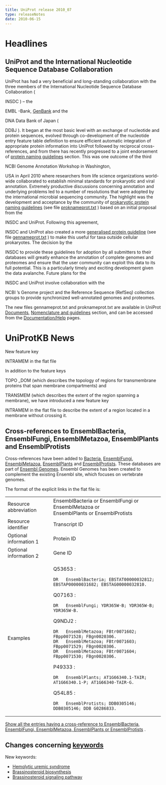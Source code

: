 ```yaml
---
title: UniProt release 2010_07
type: releaseNotes
date: 2010-06-15
---
```


# Headlines

## UniProt and the International Nucleotide Sequence Database Collaboration

UniProt has had a very beneficial and long-standing collaboration with the three members of the International Nucleotide Sequence Database Collaboration (

INSDC ) – the

EMBL -Bank, [GenBank](http://www.ncbi.nlm.nih.gov/genbank/index.html) and the

DNA Data Bank of Japan (

DDBJ ). It began at the most basic level with an exchange of nucleotide and protein sequences, evolved through co-development of the nucleotide entry feature table definition to ensure efficient automatic integration of appropriate protein information into UniProt followed by reciprocal cross-references, and from there has recently progressed to a joint endorsement of [protein naming guidelines](https://ftp.uniprot.org/pub/databases/uniprot/current_release/knowledgebase/complete/docs/#guidelines) section. This was one outcome of the third

NCBI Genome Annotation Workshop in Washington,

USA in April 2010 where researchers from life science organizations world-wide collaborated to establish minimal standards for prokaryotic and viral annotation. Extremely productive discussions concerning annotation and underlying problems led to a number of resolutions that were adopted by the international microbial sequencing community. The highlight was the development and acceptance by the community of [prokaryotic protein naming guidelines](https://www.uniprot.org/docs/proknameprot) (see file [proknameprot.txt](https://www.uniprot.org/docs/proknameprot) ) based on an initial proposal from the

INSDC and UniProt. Following this agreement,

INSDC and UniProt also created a more [generalised protein guideline](https://www.uniprot.org/docs/gennameprot) (see file [gennameprot.txt](https://www.uniprot.org/docs/gennameprot) ) to make this useful for taxa outside cellular prokaryotes. The decision by the

INSDC to provide these guidelines for adoption by all submitters to their databases will greatly enhance the annotation of complete genomes and proteomes and ensure that the user community can exploit this data to its full potential. This is a particularly timely and exciting development given the data avalanche. Future plans for the

INSDC and UniProt involve collaboration with the

NCBI ’s Genome project and the Reference Sequence (RefSeq) collection groups to provide synchronized well-annotated genomes and proteomes.

The new files gennameprot.txt and proknameprot.txt are available in UniProt [Documents](https://www.uniprot.org/docs/), [Nomenclature and guidelines](https://ftp.uniprot.org/pub/databases/uniprot/current_release/knowledgebase/complete/docs/#guidelines) section, and can be accessed from the [Documentation/Help](https://www.uniprot.org/help/) pages.

# UniProtKB News

New feature key

INTRAMEM in the flat file

In addition to the feature keys

TOPO \_DOM (which describes the topology of regions for transmembrane proteins that span membrane compartments) and

TRANSMEM (which describes the extent of the region spanning a membrane), we have introduced a new feature key

INTRAMEM in the flat file to describe the extent of a region located in a membrane without crossing it.

## Cross-references to EnsemblBacteria, EnsemblFungi, EnsemblMetazoa, EnsemblPlants and EnsemblProtists

Cross-references have been added to [Bacteria](http://bacteria.ensembl.org/), [EnsemblFungi](http://fungi.ensembl.org/), [EnsemblMetazoa](http://metazoa.ensembl.org/), [EnsemblPlants](http://plants.ensembl.org/) and [EnsemblProtists](http://protists.ensembl.org/). These databases are part of [Ensembl Genomes](http://www.ensemblgenomes.org). Ensembl Genomes has been created to complement the existing Ensembl site, which focuses on vertebrate genomes.

The format of the explicit links in the flat file is:

<table><colgroup><col style="width: 29%" /><col style="width: 70%" /></colgroup><tbody><tr class="odd"><td>Resource abbreviation</td><td>EnsemblBacteria or EnsemblFungi or EnsemblMetazoa or<br />
EnsemblPlants or EnsemblProtists</td></tr><tr class="even"><td>Resource identifier</td><td>Transcript ID</td></tr><tr class="odd"><td>Optional information 1</td><td>Protein ID</td></tr><tr class="even"><td>Optional information 2</td><td>Gene ID</td></tr><tr class="odd"><td>Examples</td><td><p>Q53653 :</p><pre><code>DR   EnsemblBacteria; EBSTAT00000032812; EBSTAP00000031682; EBSTAG00000032810.</code></pre><p>Q07163 :</p><pre><code>DR   EnsemblFungi; YDR365W-B; YDR365W-B; YDR365W-B.</code></pre><p>Q9NDJ2 :</p><pre><code>DR   EnsemblMetazoa; FBtr0071602; FBpp0071528; FBgn0020306.
DR   EnsemblMetazoa; FBtr0071603; FBpp0071529; FBgn0020306.
DR   EnsemblMetazoa; FBtr0071604; FBpp0071530; FBgn0020306.</code></pre><p>P49333 :</p><pre><code>DR   EnsemblPlants; AT1G66340.1-TAIR; AT1G66340.1-P; AT1G66340-TAIR-G.</code></pre><p>Q54L85 :</p><pre><code>DR   EnsemblProtists; DDB0305146; DDB0305146; DDB_G0286833.</code></pre></td></tr></tbody></table>

[Show all the entries having a cross-reference to EnsemblBacteria, EnsemblFungi, EnsemblMetazoa, EnsemblPlants or EnsemblProtists](https://www.uniprot.org/uniprotkb?query=database:ensemblbacteria+or+database:ensemblfungi+or+database:ensemblmetazoa+or+database:ensemblplants+or+database:ensemblprotists) .

## Changes concerning [keywords](https://ftp.uniprot.org/pub/databases/uniprot/current_release/knowledgebase/complete/docs/?keywlist)

New keywords:

- [Hemolytic uremic syndrome](https://www.uniprot.org/keywords/KW-1068)
- [Brassinosteroid biosynthesis](https://www.uniprot.org/keywords/KW-1069)
- [Brassinosteroid signaling pathway](https://www.uniprot.org/keywords/KW-1070)
